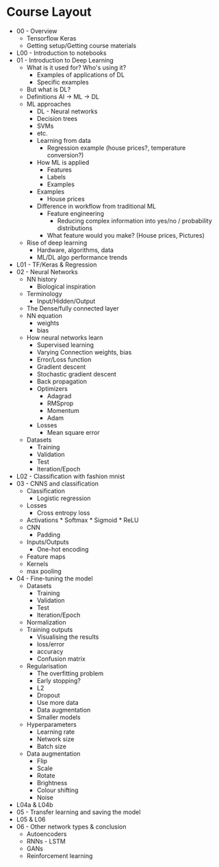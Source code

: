 # Course Layout
* 00 - Overview
    * Tensorflow Keras
    * Getting setup/Getting course materials
* L00 - Introduction to notebooks
* 01 - Introduction to Deep Learning
    * What is it used for? Who's using it?
        * Examples of applications of DL
        * Specific examples
    * But what is DL?
    * Definitions AI -> ML -> DL
    * ML approaches
        * DL - Neural networks
        * Decision trees
        * SVMs
        * etc.
        * Learning from data
            * Regression example (house prices?, temperature conversion?)
        * How ML is applied 
            * Features
            * Labels
            * Examples
        * Examples
            * House prices
        * Difference in workflow from traditional ML
            * Feature engineering
                * Reducing complex information into yes/no / probability distributions
            * What feature would you make? (House prices, Pictures)
    * Rise of deep learning
        * Hardware, algorithms, data
        * ML/DL algo performance trends
* L01 - TF/Keras & Regression
* 02 - Neural Networks
    * NN history
        * Biological inspiration
    * Terminology
        * Input/Hidden/Output
    * The Dense/fully connected layer 
    * NN equation
        * weights
        * bias
    * How neural networks learn
        * Supervised learning
        * Varying Connection weights, bias
        * Error/Loss function
        * Gradient descent
        * Stochastic gradient descent
        * Back propagation
        * Optimizers
            * Adagrad
            * RMSprop
            * Momentum
            * Adam
        * Losses
            * Mean square error
    * Datasets
        * Training
        * Validation
        * Test
        * Iteration/Epoch
* L02 - Classification with fashion mnist
* 03 - CNNS and classification
    * Classification
        * Logistic regression
    * Losses
        * Cross entropy loss
    * Activations
            * Softmax
            * Sigmoid
            * ReLU     
    * CNN
        * Padding
    * Inputs/Outputs
        * One-hot encoding
    * Feature maps
    * Kernels
    * max pooling
* 04 - Fine-tuning the model
    * Datasets
        * Training
        * Validation
        * Test
        * Iteration/Epoch
    * Normalization
    * Training outputs
        * Visualising the results
        * loss/error
        * accuracy
        * Confusion matrix
    * Regularisation
        * The overfitting problem
        * Early stopping?
        * L2
        * Dropout
        * Use more data
        * Data augmentation
        * Smaller models
    * Hyperparameters
        * Learning rate
        * Network size
        * Batch size
    * Data augmentation
        * Flip
        * Scale
        * Rotate
        * Brightness
        * Colour shifting
        * Noise
* L04a & L04b
* 05 - Transfer learning and saving the model
* L05 & L06
* 06 - Other network types & conclusion
    * Autoencoders    
    * RNNs - LSTM
    * GANs
    * Reinforcement learning
    



